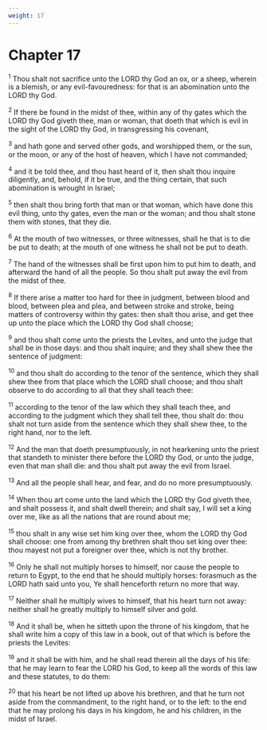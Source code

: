```yaml
---
weight: 17
---
```


# Chapter 17

<sup>1</sup> Thou shalt not sacrifice unto the LORD thy God an ox, or a sheep, wherein is a blemish, or any evil-favouredness: for that is an abomination unto the LORD thy God. 

<sup>2</sup> If there be found in the midst of thee, within any of thy gates which the LORD thy God giveth thee, man or woman, that doeth that which is evil in the sight of the LORD thy God, in transgressing his covenant, 

<sup>3</sup> and hath gone and served other gods, and worshipped them, or the sun, or the moon, or any of the host of heaven, which I have not commanded; 

<sup>4</sup> and it be told thee, and thou hast heard of it, then shalt thou inquire diligently, and, behold, if it be true, and the thing certain, that such abomination is wrought in Israel; 

<sup>5</sup> then shalt thou bring forth that man or that woman, which have done this evil thing, unto thy gates, even the man or the woman; and thou shalt stone them with stones, that they die. 

<sup>6</sup> At the mouth of two witnesses, or three witnesses, shall he that is to die be put to death; at the mouth of one witness he shall not be put to death. 

<sup>7</sup> The hand of the witnesses shall be first upon him to put him to death, and afterward the hand of all the people. So thou shalt put away the evil from the midst of thee. 

<sup>8</sup> If there arise a matter too hard for thee in judgment, between blood and blood, between plea and plea, and between stroke and stroke, being matters of controversy within thy gates: then shalt thou arise, and get thee up unto the place which the LORD thy God shall choose; 

<sup>9</sup> and thou shalt come unto the priests the Levites, and unto the judge that shall be in those days: and thou shalt inquire; and they shall shew thee the sentence of judgment: 

<sup>10</sup> and thou shalt do according to the tenor of the sentence, which they shall shew thee from that place which the LORD shall choose; and thou shalt observe to do according to all that they shall teach thee: 

<sup>11</sup> according to the tenor of the law which they shall teach thee, and according to the judgment which they shall tell thee, thou shalt do: thou shalt not turn aside from the sentence which they shall shew thee, to the right hand, nor to the left. 

<sup>12</sup> And the man that doeth presumptuously, in not hearkening unto the priest that standeth to minister there before the LORD thy God, or unto the judge, even that man shall die: and thou shalt put away the evil from Israel. 

<sup>13</sup> And all the people shall hear, and fear, and do no more presumptuously. 

<sup>14</sup> When thou art come unto the land which the LORD thy God giveth thee, and shalt possess it, and shalt dwell therein; and shalt say, I will set a king over me, like as all the nations that are round about me; 

<sup>15</sup> thou shalt in any wise set him king over thee, whom the LORD thy God shall choose: one from among thy brethren shalt thou set king over thee: thou mayest not put a foreigner over thee, which is not thy brother. 

<sup>16</sup> Only he shall not multiply horses to himself, nor cause the people to return to Egypt, to the end that he should multiply horses: forasmuch as the LORD hath said unto you, Ye shall henceforth return no more that way. 

<sup>17</sup> Neither shall he multiply wives to himself, that his heart turn not away: neither shall he greatly multiply to himself silver and gold. 

<sup>18</sup> And it shall be, when he sitteth upon the throne of his kingdom, that he shall write him a copy of this law in a book, out of that which is before the priests the Levites: 

<sup>19</sup> and it shall be with him, and he shall read therein all the days of his life: that he may learn to fear the LORD his God, to keep all the words of this law and these statutes, to do them: 

<sup>20</sup> that his heart be not lifted up above his brethren, and that he turn not aside from the commandment, to the right hand, or to the left: to the end that he may prolong his days in his kingdom, he and his children, in the midst of Israel. 


